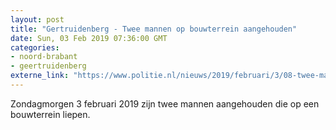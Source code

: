 ```yaml
---
layout: post
title: "Gertruidenberg - Twee mannen op bouwterrein aangehouden"
date: Sun, 03 Feb 2019 07:36:00 GMT
categories: 
- noord-brabant 
- geertruidenberg 
externe_link: "https://www.politie.nl/nieuws/2019/februari/3/08-twee-mannen-op-bouwterrein-aangehouden.html"
---
```


Zondagmorgen 3 februari 2019 zijn twee mannen aangehouden die op een bouwterrein liepen.
